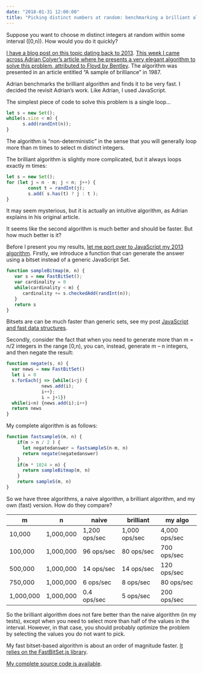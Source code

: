 ```yaml
---
date: "2018-01-31 12:00:00"
title: "Picking distinct numbers at random: benchmarking a brilliant algorithm (JavaScript edition)"
---
```




Suppose you want to choose m distinct integers at random within some interval ([0,n)). How would you do it quickly?

[I have a blog post on this topic dating back to 2013](/lemire/blog/2013/08/16/picking-n-distinct-numbers-at-random-how-to-do-it-fast/). [This week I came across Adrian Colyer&rsquo;s article where he presents a very elegant algorithm to solve this problem, attributed to Floyd by Bentley](https://blog.acolyer.org/2018/01/30/a-sample-of-brilliance/). The algorithm was presented in an article entitled &ldquo;A sample of brilliance&rdquo; in 1987.

Adrian benchmarks the brilliant algorithm and finds it to be very fast. I decided the revisit Adrian&rsquo;s work. Like Adrian, I used JavaScript.

The simplest piece of code to solve this problem is a single loop&hellip;
```JavaScript
let s = new Set();
while(s.size < m) {
      s.add(randInt(n));
}
```


The algorithm is &ldquo;non-deterministic&rdquo; in the sense that you will generally loop more than m times to select m distinct integers.

The brilliant algorithm is slightly more complicated, but it always loops exactly m times:
```JavaScript
let s = new Set();
for (let j = n - m; j < n; j++) {
        const t = randInt(j);
        s.add( s.has(t) ? j : t );
}
```


It may seem mysterious, but it is actually an intuitive algorithm, as Adrian explains in his original article.

It seems like the second algorithm is much better and should be faster. But how much better is it?

Before I present you my results, [let me port over to JavaScript my 2013 algorithm](/lemire/blog/2013/08/16/picking-n-distinct-numbers-at-random-how-to-do-it-fast/). Firstly, we introduce a function that can generate the answer using a bitset instead of a generic JavaScript Set.
```JavaScript
function sampleBitmap(m, n) {
   var s = new FastBitSet();
   var cardinality = 0
   while(cardinality < m) {
      cardinality += s.checkedAdd(randInt(n));
   }
   return s
}
```


Bitsets are can be much faster than generic sets, see my post [JavaScript and fast data structures](/lemire/blog/2015/10/05/javascript-and-fast-data-structures-some-initial-experiments/).

Secondly, consider the fact that when you need to generate more than m = n/2 integers in the range [0,n), you can, instead, generate m &#8211; n integers, and then negate the result:
```JavaScript
function negate(s, n) {
  var news = new FastBitSet()
  let i = 0
  s.forEach(j => {while(i<j) {
             news.add(i);
             i++};
             i = j+1})
  while(i<n) {news.add(i);i++}
  return news
}
```


My complete algorithm is as follows:
```JavaScript
function fastsampleS(m, n) {
    if(m > n / 2 ) {
      let negatedanswer = fastsampleS(n-m, n)
      return negate(negatedanswer)
    }
    if(m * 1024 > n) {
      return sampleBitmap(m, n)
    }
    return sampleS(m, n)
}
```


So we have three algorithms, a naive algorithm, a brilliant algorithm, and my own (fast) version. How do they compare?

m                        |n                        |naive                    |brilliant                |my algo                  |
-------------------------|-------------------------|-------------------------|-------------------------|-------------------------|
10,000                   |1,000,000                |1,200 ops/sec            |1,000 ops/sec            |4,000 ops/sec            |
100,000                  |1,000,000                |96 ops/sec               |80 ops/sec               |700 ops/sec              |
500,000                  |1,000,000                |14 ops/sec               |14 ops/sec               |120 ops/sec              |
750,000                  |1,000,000                |6 ops/sec                |8 ops/sec                |80 ops/sec               |
1,000,000                |1,000,000                |0.4 ops/sec              |5 ops/sec                |200 ops/sec              |


So the brilliant algorithm does not fare better than the naive algorithm (in my tests), except when you need to select more than half of the values in the interval. However, in that case, you should probably optimize the problem by selecting the values you do not want to pick.

My fast bitset-based algorithm is about an order of magnitude faster. [It relies on the FastBitSet.js library](https://github.com/lemire/FastBitSet.js).

[My complete source code is available](https://github.com/lemire/Code-used-on-Daniel-Lemire-s-blog/tree/master/2018/01/31).

